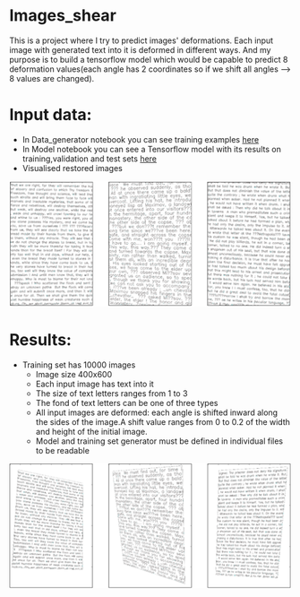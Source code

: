 # Images_shear

   This is a project where I try to predict images' deformations. Each input image with 
   generated text into it is deformed in different ways. And my purpose is to build a tensorflow
   model which would be capable to predict 8 deformation values(each angle has 2 coordinates so
   if we shift all angles --> 8 values are changed).
# Input data:
   * In Data_generator notebook you can see training examples [here](https://github.com/NevzaimnayaLove/images_shear/blob/master/Data_generator.ipynb)
 * In Model notebook you can see a Tensorflow model with its results on training,validation and test sets [here](https://github.com/NevzaimnayaLove/images_shear/blob/master/Model.ipynb)
 * Visualised restored images
  
  <img src="Restored.png" width="900px">
  
# Results:
* Training set has 10000 images
  * Image size 400x600
  * Each input image has text into it
  * The size of text letters ranges from 1 to 3
  * The fond of text letters can be one of three types
  * All input images are deformed: each angle is shifted inward along the sides of the image.A shift value ranges from 0 to 0.2 of the width and height of the initial image.
  * Model and training set generator must be defined in individual files to be readable
 
 <img src="Initial.png" width="900px">
  
